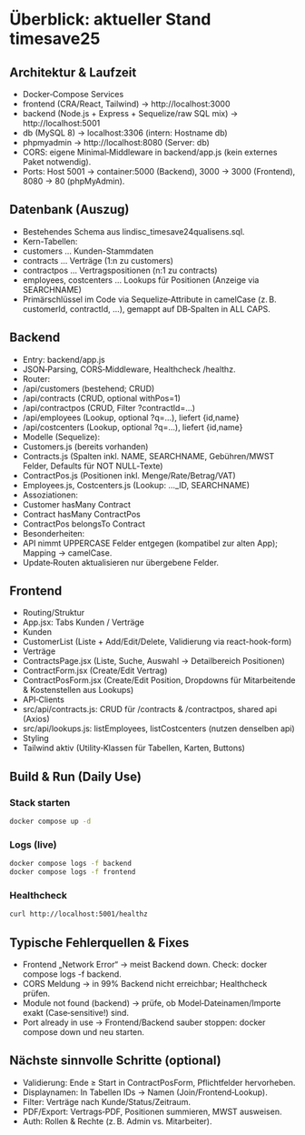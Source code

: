 # Überblick: aktueller Stand timesave25

## Architektur & Laufzeit
- Docker‑Compose Services
- frontend (CRA/React, Tailwind) → http://localhost:3000
- backend (Node.js + Express + Sequelize/raw SQL mix) → http://localhost:5001
- db (MySQL 8) → localhost:3306 (intern: Hostname db)
- phpmyadmin → http://localhost:8080 (Server: db)
- CORS: eigene Minimal‑Middleware in backend/app.js (kein externes Paket notwendig).
- Ports: Host 5001 → container:5000 (Backend), 3000 → 3000 (Frontend), 8080 → 80 (phpMyAdmin).

## Datenbank (Auszug)
- Bestehendes Schema aus lindisc_timesave24qualisens.sql.
- Kern-Tabellen:
- customers … Kunden-Stammdaten
- contracts … Verträge (1:n zu customers)
- contractpos … Vertragspositionen (n:1 zu contracts)
- employees, costcenters … Lookups für Positionen (Anzeige via SEARCHNAME)
- Primärschlüssel im Code via Sequelize‑Attribute in camelCase (z. B. customerId, contractId, …), gemappt auf DB‑Spalten in ALL CAPS.

## Backend
- Entry: backend/app.js
- JSON‑Parsing, CORS‑Middleware, Healthcheck /healthz.
- Router:
- /api/customers (bestehend; CRUD)
- /api/contracts (CRUD, optional withPos=1)
- /api/contractpos (CRUD, Filter ?contractId=…)
- /api/employees (Lookup, optional ?q=…), liefert {id,name}
- /api/costcenters (Lookup, optional ?q=…), liefert {id,name}
- Modelle (Sequelize):
- Customers.js (bereits vorhanden)
- Contracts.js (Spalten inkl. NAME, SEARCHNAME, Gebühren/MWST Felder, Defaults für NOT NULL‑Texte)
- ContractPos.js (Positionen inkl. Menge/Rate/Betrag/VAT)
- Employees.js, Costcenters.js (Lookup: …_ID, SEARCHNAME)
- Assoziationen:
- Customer hasMany Contract
- Contract hasMany ContractPos
- ContractPos belongsTo Contract
- Besonderheiten:
- API nimmt UPPERCASE Felder entgegen (kompatibel zur alten App); Mapping → camelCase.
- Update‑Routen aktualisieren nur übergebene Felder.

## Frontend
- Routing/Struktur
- App.jsx: Tabs Kunden / Verträge
- Kunden
- CustomerList (Liste + Add/Edit/Delete, Validierung via react-hook-form)
- Verträge
- ContractsPage.jsx (Liste, Suche, Auswahl → Detailbereich Positionen)
- ContractForm.jsx (Create/Edit Vertrag)
- ContractPosForm.jsx (Create/Edit Position, Dropdowns für Mitarbeitende & Kostenstellen aus Lookups)
- API‑Clients
- src/api/contracts.js: CRUD für /contracts & /contractpos, shared api (Axios)
- src/api/lookups.js: listEmployees, listCostcenters (nutzen denselben api)
- Styling
- Tailwind aktiv (Utility‑Klassen für Tabellen, Karten, Buttons)

## Build & Run (Daily Use)
### Stack starten
```bash
docker compose up -d
```

### Logs (live)
```bash
docker compose logs -f backend
docker compose logs -f frontend
```

### Healthcheck
```bash
curl http://localhost:5001/healthz
```


## Typische Fehlerquellen & Fixes
- Frontend „Network Error“ → meist Backend down. Check: docker compose logs -f backend.
- CORS Meldung → in 99% Backend nicht erreichbar; Healthcheck prüfen.
- Module not found (backend) → prüfe, ob Model‑Dateinamen/Importe exakt (Case‑sensitive!) sind.
- Port already in use → Frontend/Backend sauber stoppen: docker compose down und neu starten.

## Nächste sinnvolle Schritte (optional)
- Validierung: Ende ≥ Start in ContractPosForm, Pflichtfelder hervorheben.
- Displaynamen: In Tabellen IDs → Namen (Join/Frontend‑Lookup).
- Filter: Verträge nach Kunde/Status/Zeitraum.
- PDF/Export: Vertrags‑PDF, Positionen summieren, MWST ausweisen.
- Auth: Rollen & Rechte (z. B. Admin vs. Mitarbeiter).
